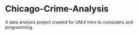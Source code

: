 # Chicago-Crime-Analysis
A data analysis project created for UMJI Intro to computers and programming.  
